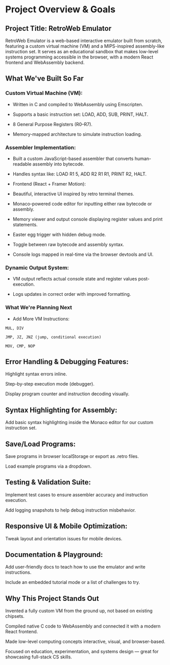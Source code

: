 # Project Overview & Goals

## Project Title: RetroWeb Emulator
RetroWeb Emulator is a web-based interactive emulator built from scratch, featuring a custom virtual machine (VM) and a MIPS-inspired assembly-like instruction set. It serves as an educational sandbox that makes low-level systems programming accessible in the browser, with a modern React frontend and WebAssembly backend.

## What We've Built So Far

### Custom Virtual Machine (VM):

- Written in C and compiled to WebAssembly using Emscripten.

- Supports a basic instruction set: LOAD, ADD, SUB, PRINT, HALT.

- 8 General Purpose Registers (R0–R7).

- Memory-mapped architecture to simulate instruction loading.

### Assembler Implementation:

- Built a custom JavaScript-based assembler that converts human-readable assembly into bytecode.

- Handles syntax like: LOAD R1 5, ADD R2 R1 R1, PRINT R2, HALT.

- Frontend (React + Framer Motion):

- Beautiful, interactive UI inspired by retro terminal themes.

- Monaco-powered code editor for inputting either raw bytecode or assembly.

- Memory viewer and output console displaying register values and print statements.

- Easter egg trigger with hidden debug mode.

- Toggle between raw bytecode and assembly syntax.

- Console logs mapped in real-time via the browser devtools and UI.

### Dynamic Output System:

- VM output reflects actual console state and register values post-execution.

- Logs updates in correct order with improved formatting.

### What We're Planning Next
- Add More VM Instructions:

```
MUL, DIV

JMP, JZ, JNZ (jump, conditional execution)

MOV, CMP, NOP
```

## Error Handling & Debugging Features:

Highlight syntax errors inline.

Step-by-step execution mode (debugger).

Display program counter and instruction decoding visually.

## Syntax Highlighting for Assembly:

Add basic syntax highlighting inside the Monaco editor for our custom instruction set.

## Save/Load Programs:

Save programs in browser localStorage or export as .retro files.

Load example programs via a dropdown.

## Testing & Validation Suite:

Implement test cases to ensure assembler accuracy and instruction execution.

Add logging snapshots to help debug instruction misbehavior.

## Responsive UI & Mobile Optimization:

Tweak layout and orientation issues for mobile devices.

## Documentation & Playground:

Add user-friendly docs to teach how to use the emulator and write instructions.

Include an embedded tutorial mode or a list of challenges to try.

## Why This Project Stands Out

Invented a fully custom VM from the ground up, not based on existing chipsets.

Compiled native C code to WebAssembly and connected it with a modern React frontend.

Made low-level computing concepts interactive, visual, and browser-based.

Focused on education, experimentation, and systems design — great for showcasing full-stack CS skills.